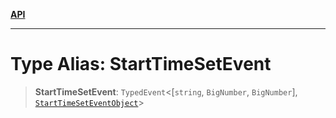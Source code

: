 [**API**](../../../README.md)

***

# Type Alias: StartTimeSetEvent

> **StartTimeSetEvent**: `TypedEvent`\<\[`string`, `BigNumber`, `BigNumber`\], [`StartTimeSetEventObject`](../interfaces/StartTimeSetEventObject.md)\>
